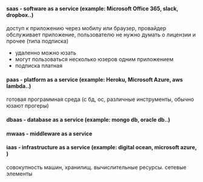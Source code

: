 #### saas - software as a service (example: Microsoft Office 365, slack, dropbox..)
доступ к приложению через мобилу или браузер, провайдер обслуживает приложение, пользователю не нужно думать о лицензии и прочее (типа подписка)
- удаленно можно юзать
- могут пользоваться несколько юзеров одним приложением
- подписка платная

#### paas - platform as a service (example: Heroku, Microsoft Azure, aws lambda..)
готовая программная среда (с бд, ос, различные инструменты, обычно юзают прогеры)

#### dbaas - database as a service (example: mongo db, oracle db..)

#### mwaas - middleware as a service

#### iaas - infrastructure as a service (example: digital ocean, microsoft azure, )
совокупность машин, хранилищ. вычислительные ресурсы. сетевые элементы
